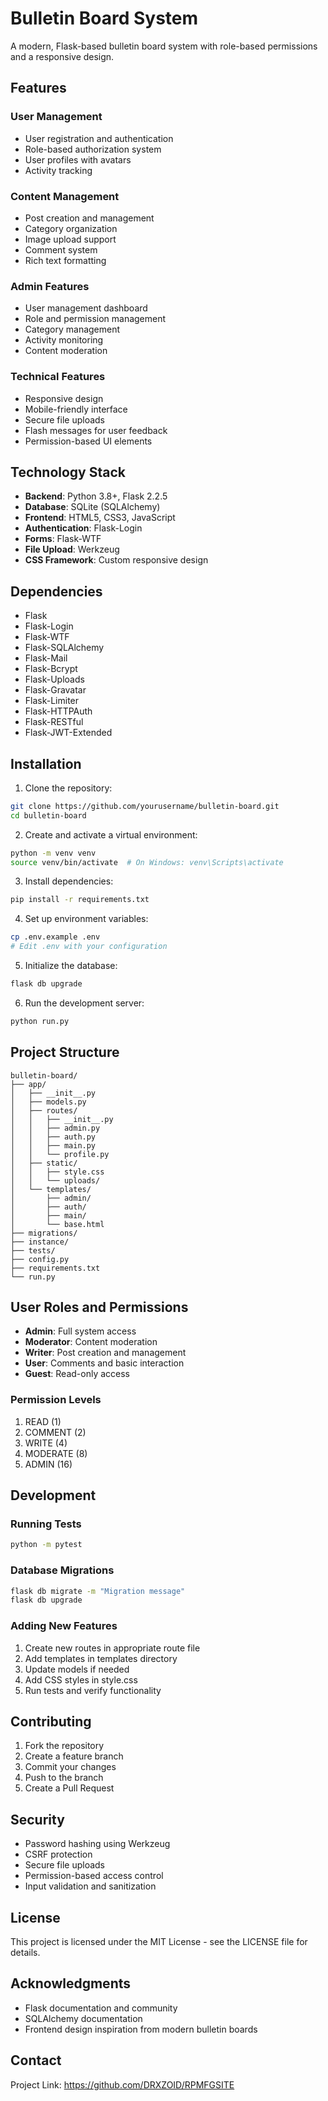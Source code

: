 # Bulletin Board System

A modern, Flask-based bulletin board system with role-based permissions and a responsive design.

## Features

### User Management
- User registration and authentication
- Role-based authorization system
- User profiles with avatars
- Activity tracking

### Content Management
- Post creation and management
- Category organization
- Image upload support
- Comment system
- Rich text formatting

### Admin Features
- User management dashboard
- Role and permission management
- Category management
- Activity monitoring
- Content moderation

### Technical Features
- Responsive design
- Mobile-friendly interface
- Secure file uploads
- Flash messages for user feedback
- Permission-based UI elements

## Technology Stack

- **Backend**: Python 3.8+, Flask 2.2.5
- **Database**: SQLite (SQLAlchemy)
- **Frontend**: HTML5, CSS3, JavaScript
- **Authentication**: Flask-Login
- **Forms**: Flask-WTF
- **File Upload**: Werkzeug
- **CSS Framework**: Custom responsive design

## Dependencies

- Flask
- Flask-Login
- Flask-WTF
- Flask-SQLAlchemy
- Flask-Mail
- Flask-Bcrypt
- Flask-Uploads
- Flask-Gravatar
- Flask-Limiter
- Flask-HTTPAuth
- Flask-RESTful
- Flask-JWT-Extended

## Installation

1. Clone the repository:

```bash
git clone https://github.com/yourusername/bulletin-board.git
cd bulletin-board
```

2. Create and activate a virtual environment:
```bash
python -m venv venv
source venv/bin/activate  # On Windows: venv\Scripts\activate
```

3. Install dependencies:
```bash
pip install -r requirements.txt
```

4. Set up environment variables:
```bash
cp .env.example .env
# Edit .env with your configuration
```

5. Initialize the database:
```bash
flask db upgrade
```

6. Run the development server:
```bash
python run.py
```

## Project Structure

```
bulletin-board/
├── app/
│   ├── __init__.py
│   ├── models.py
│   ├── routes/
│   │   ├── __init__.py
│   │   ├── admin.py
│   │   ├── auth.py
│   │   ├── main.py
│   │   └── profile.py
│   ├── static/
│   │   ├── style.css
│   │   └── uploads/
│   └── templates/
│       ├── admin/
│       ├── auth/
│       ├── main/
│       └── base.html
├── migrations/
├── instance/
├── tests/
├── config.py
├── requirements.txt
└── run.py
```

## User Roles and Permissions

- **Admin**: Full system access
- **Moderator**: Content moderation
- **Writer**: Post creation and management
- **User**: Comments and basic interaction
- **Guest**: Read-only access

### Permission Levels

1. READ (1)
2. COMMENT (2)
3. WRITE (4)
4. MODERATE (8)
5. ADMIN (16)

## Development

### Running Tests
```bash
python -m pytest
```

### Database Migrations
```bash
flask db migrate -m "Migration message"
flask db upgrade
```

### Adding New Features
1. Create new routes in appropriate route file
2. Add templates in templates directory
3. Update models if needed
4. Add CSS styles in style.css
5. Run tests and verify functionality

## Contributing

1. Fork the repository
2. Create a feature branch
3. Commit your changes
4. Push to the branch
5. Create a Pull Request

## Security

- Password hashing using Werkzeug
- CSRF protection
- Secure file uploads
- Permission-based access control
- Input validation and sanitization

## License

This project is licensed under the MIT License - see the LICENSE file for details.

## Acknowledgments

- Flask documentation and community
- SQLAlchemy documentation
- Frontend design inspiration from modern bulletin boards

## Contact

Project Link: https://github.com/DRXZOID/RPMFGSITE

